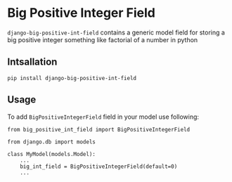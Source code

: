 # Big Positive Integer Field
`django-big-positive-int-field` contains a generic model field for storing a big positive integer something like factorial of a number in python

## Intsallation 
```pip install django-big-positive-int-field```

## Usage
To add `BigPositiveIntegerField` field in your model use following:
```
from big_positive_int_field import BigPositiveIntegerField

from django.db import models

class MyModel(models.Model):
    ...
    big_int_field = BigPositiveIntegerField(default=0)
    ...
```

